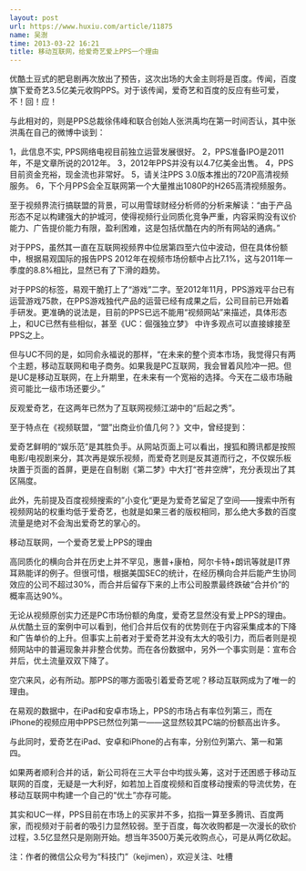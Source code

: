 ```yaml
---
layout: post
url: https://www.huxiu.com/article/11875
name: 吴澍
time: 2013-03-22 16:21
title: 移动互联网，给爱奇艺爱上PPS一个理由
---
```

优酷土豆式的肥皂剧再次放出了预告，这次出场的大金主则将是百度。传闻，百度旗下爱奇艺3.5亿美元收购PPS。对于该传闻，爱奇艺和百度的反应有些可爱，不！回！应！

与此相对的，则是PPS总裁徐伟峰和联合创始人张洪禹均在第一时间否认，其中张洪禹在自己的微博中谈到：

1，此信息不实, PPS网络电视目前独立运营发展很好。 2，PPS准备IPO是2011年，不是文章所说的2012年。 3，2012年PPS并没有以4.7亿美金出售。 4，PPS目前资金充裕，现金流也非常好。 5，请关注PPS 3.0版本推出的720P高清视频服务。 6，下个月PPS会全互联网第一个大量推出1080P的H265高清视频服务。

至于视频界流行搞联盟的背景，可以用雪球财经分析师的分析来解读：“由于产品形态不足以构建强大的护城河，使得视频行业同质化竞争严重，内容采购没有议价能力、广告提价能力有限，盈利困难，这是包括优酷在内的所有网站的通病。”

对于PPS，虽然其一直在互联网视频界中位居第四至六位中波动，但在具体份额中，根据易观国际的报告PPS 2012年在视频市场份额中占比7.1%，这与2011年一季度的8.8%相比，显然已有了下滑的趋势。

对于PPS的标签，易观干脆打上了“游戏”二字。至2012年11月，PPS游戏平台已有运营游戏75款，在PPS游戏独代产品的运营已经有成果之后，公司目前已开始着手研发。更准确的说法是，目前的PPS已远不能用“视频网站”来描述，具体形态上，和UC已然有些相似，甚至《UC：倔强独立梦》 中许多观点可以直接嫁接至PPS之上。

但与UC不同的是，如同俞永福说的那样，“在未来的整个资本市场，我觉得只有两个主题，移动互联网和电子商务。如果我是PC互联网，我会冒着风险冲一把。但是UC是移动互联网，在上升期里，在未来有一个宽裕的选择。今天在二级市场融资可能比一级市场还要少。”

反观爱奇艺，在这两年已然为了互联网视频江湖中的“后起之秀”。

至于特点在《视频联盟，“盟”出商业价值几何？》文中，曾经提到：

爱奇艺鲜明的“娱乐范”是其胜负手。从网站页面上可以看出，搜狐和腾讯都是按照电影/电视剧来分，其次再是娱乐视频，而爱奇艺则是反其道而行之，不仅娱乐板块置于页面的首屏，更是在自制剧《第二梦》中大打“苍井空牌”，充分表现出了其区隔度。

此外，先前提及百度视频搜索的”小变化“更是为爱奇艺留足了空间——搜索中所有视频网站的权重均低于爱奇艺，也就是如果三者的版权相同，那么绝大多数的百度流量是绝对不会淘出爱奇艺的掌心的。

移动互联网，一个爱奇艺爱上PPS的理由

高同质化的横向合并在历史上并不罕见，惠普+康柏，阿尔卡特+朗讯等就是IT界耳熟能详的例子。但很可惜，根据美国SEC的统计，在经历横向合并后能产生协同效应的公司不超过30%，而合并后留存下来的上市公司股票最终跌破“合并价“的概率高达90%。

无论从视频原创实力还是PC市场份额的角度，爱奇艺显然没有爱上PPS的理由。从优酷土豆的案例中可以看到，他们合并后仅有的优势则在于内容采集成本的下降和广告单价的上升。但事实上前者对于爱奇艺并没有太大的吸引力，而后者则是视频网站中的普遍现象并非整合优势。而在各份数据中，另外一个事实则是：宣布合并后，优土流量双双下降了。

空穴来风，必有所动。那PPS的哪方面吸引着爱奇艺呢？移动互联网成为了唯一的理由。

在易观的数据中，在iPad和安卓市场上，PPS的市场占有率位列第三，而在iPhone的视频应用中PPS已然位列第一——这显然较其PC端的份额高出许多。

与此同时，爱奇艺在iPad、安卓和iPhone的占有率，分别位列第六、第一和第四。

如果两者顺利合并的话，新公司将在三大平台中均拔头筹，这对于还困惑于移动互联网的百度，无疑是一大利好，如若加上百度视频和百度移动搜索的导流优势，在移动互联网中构建一个自己的“优土”亦存可能。

其实和UC一样，PPS目前在市场上的买家并不多，掐指一算至多腾讯、百度两家，而视频对于前者的吸引力显然较弱。至于百度，每次收购都是一次漫长的砍价过程，3.5亿显然只是刚刚开始。想当年3500万美元收购点心，可是从两亿砍起。

注：作者的微信公众号为“科技门”（kejimen），欢迎关注、吐槽


